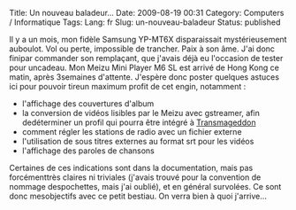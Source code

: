 Title: Un nouveau baladeur...
Date: 2009-08-19 00:31
Category: Computers / Informatique
Tags:
Lang: fr
Slug: un-nouveau-baladeur
Status: published

Il y a un mois, mon fidèle Samsung YP-MT6X disparaissait mystérieusement auboulot. Vol ou perte, impossible de trancher. Paix à son âme. J'ai donc finipar commander son remplaçant, que j'avais déjà eu l'occasion de tester pour uncadeau. Mon Meizu Mini Player M6 SL est arrivé de Hong Kong ce matin, après 3semaines d'attente. J'espère donc poster quelques astuces ici pour pouvoir tireun maximum profit de cet engin, notamment :

-   l'affichage des couvertures d'album
-   la conversion de vidéos lisibles par le Meizu avec gstreamer, afin dedéterminer un profil qui pourra être intégré à [Transmageddon](http://www.linuxrising.org/transmageddon/)
-   comment régler les stations de radio avec un fichier externe
-   l'utilisation de sous titres externes au format srt pour les vidéos
-   l'affichage des paroles de chansons

Certaines de ces indications sont dans la documentation, mais pas forcémenttrès claires ni triviales (j'avais trouvé pour la convention de nommage despochettes, mais j'ai oublié), et en général survolées. Ce sont donc mesobjectifs avec ce petit bestiau. On verra bien à quoi j'arrive...
